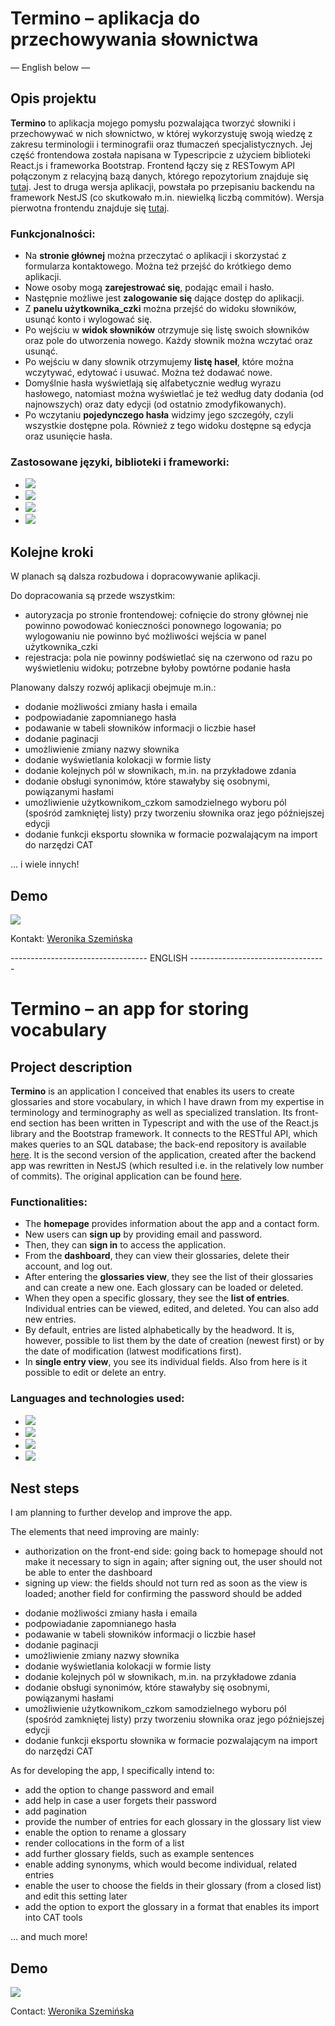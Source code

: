 # Termino – aplikacja do przechowywania słownictwa

— English below —

## Opis projektu

<strong>Termino</strong> to aplikacja mojego pomysłu pozwalająca tworzyć słowniki i przechowywać w nich słownictwo, w której wykorzystuję swoją wiedzę z zakresu terminologii i terminografii oraz tłumaczeń specjalistycznych. Jej część frontendowa została napisana w Typescripcie z użyciem biblioteki React.js i frameworka Bootstrap. Frontend łączy się z RESTowym API połączonym z relacyjną bazą danych, którego repozytorium znajduje się <a href="https://github.com/WeronikaSzemi/TerminoBackNest">tutaj</a>.
Jest to druga wersja aplikacji, powstała po przepisaniu backendu na framework NestJS (co skutkowało m.in. niewielką liczbą commitów). Wersja pierwotna frontendu znajduje się <a href="https://github.com/WeronikaSzemi/TerminoFront">tutaj</a>.

### Funkcjonalności:
<ul>
  <li>Na <strong>stronie głównej</strong> można przeczytać o aplikacji i skorzystać z formularza kontaktowego. Można też przejść do krótkiego demo aplikacji.</li>
  <li>Nowe osoby mogą <strong>zarejestrować się</strong>, podając email i hasło.</li>
  <li>Następnie możliwe jest <strong>zalogowanie się</strong> dające dostęp do aplikacji.</li>
  <li>Z <strong>panelu użytkownika_czki</strong> można przejść do widoku słowników, usunąć konto i wylogować się.</li>
  <li>Po wejściu w <strong>widok słowników</strong> otrzymuje się listę swoich słowników oraz pole do utworzenia nowego. Każdy słownik można wczytać oraz usunąć.</li>
  <li>Po wejściu w dany słownik otrzymujemy <strong>listę haseł</strong>, które można wczytywać, edytować i usuwać. Można też dodawać nowe.</li>
  <li>Domyślnie hasła wyświetlają się alfabetycznie według wyrazu hasłowego, natomiast można wyświetlać je też według daty dodania (od najnowszych) oraz daty edycji (od ostatnio zmodyfikowanych).</li>
  <li>Po wczytaniu <strong>pojedynczego hasła</strong> widzimy jego szczegóły, czyli wszystkie dostępne pola. Również z tego widoku dostępne są edycja oraz usunięcie hasła.</li>
</ul>

### Zastosowane języki, biblioteki i frameworki:
<ul>
  <li><img src="https://camo.githubusercontent.com/ee71fcc1aa3d059265517741dffc4161922fd744377e7a5f07c43381d0aa9aac/68747470733a2f2f696d672e736869656c64732e696f2f62616467652f747970657363726970742d2532333030374143432e7376673f7374796c653d666f722d7468652d6261646765266c6f676f3d74797065736372697074266c6f676f436f6c6f723d7768697465"/></li>
  <li><img src="https://camo.githubusercontent.com/aeddc848275a1ffce386dc81c04541654ca07b2c43bbb8ad251085c962672aea/68747470733a2f2f696d672e736869656c64732e696f2f62616467652f6a6176617363726970742d2532333332333333302e7376673f7374796c653d666f722d7468652d6261646765266c6f676f3d6a617661736372697074266c6f676f436f6c6f723d253233463744463145"/></li>
  <li><img src="https://camo.githubusercontent.com/ab4c3c731a174a63df861f7b118d6c8a6c52040a021a552628db877bd518fe84/68747470733a2f2f696d672e736869656c64732e696f2f62616467652f72656163742d2532333230323332612e7376673f7374796c653d666f722d7468652d6261646765266c6f676f3d7265616374266c6f676f436f6c6f723d253233363144414642"/></li>
  <li><img src="https://camo.githubusercontent.com/b768ae6e4f89b74512e6de02a8367fd71465bc3d88ef1cf2f1622e2017c32bea/68747470733a2f2f696d672e736869656c64732e696f2f62616467652f626f6f7473747261702d2532333536334437432e7376673f7374796c653d666f722d7468652d6261646765266c6f676f3d626f6f747374726170266c6f676f436f6c6f723d7768697465"/></li>
</ul>

## Kolejne kroki

W planach są dalsza rozbudowa i dopracowywanie aplikacji.

Do dopracowania są przede wszystkim:
<ul>
  <li>autoryzacja po stronie frontendowej: cofnięcie do strony głównej nie powinno powodować konieczności ponownego logowania; po wylogowaniu nie powinno być możliwości wejścia w panel użytkownika_czki</li>
  <li>rejestracja: pola nie powinny podświetlać się na czerwono od razu po wyświetleniu widoku; potrzebne byłoby powtórne podanie hasła</li>
</ul>

Planowany dalszy rozwój aplikacji obejmuje m.in.:
<ul>
  <li>dodanie możliwości zmiany hasła i emaila</li>
  <li>podpowiadanie zapomnianego hasła</li>
  <li>podawanie w tabeli słowników informacji o liczbie haseł</li>
  <li>dodanie paginacji</li>
  <li>umożliwienie zmiany nazwy słownika</li>
  <li>dodanie wyświetlania kolokacji w formie listy</li>
  <li>dodanie kolejnych pól w słownikach, m.in. na przykładowe zdania</li>
  <li>dodanie obsługi synonimów, które stawałyby się osobnymi, powiązanymi hasłami</li>
  <li>umożliwienie użytkownikom_czkom samodzielnego wyboru pól (spośród zamkniętej listy) przy tworzeniu słownika oraz jego późniejszej edycji</li>
  <li>dodanie funkcji eksportu słownika w formacie pozwalającym na import do narzędzi CAT</li>
</ul>
… i wiele innych!

## Demo

![](https://github.com/WeronikaSzemi/TerminoFrontNest/blob/develop/public/TerminoDemo.gif)

Kontakt: <a href="mailto:weronikaszeminska@gmail.com">Weronika Szemińska</a>


---------------------------------- ENGLISH ----------------------------------

# Termino – an app for storing vocabulary

## Project description

<strong>Termino</strong> is an application I conceived that enables its users to create glossaries and store vocabulary, in which I have drawn from my expertise in terminology and terminography as well as specialized translation. Its front-end section has been written in Typescript and with the use of the React.js library and the Bootstrap framework. It connects to the RESTful API, which makes queries to an SQL database; the back-end repository is available <a href="https://github.com/WeronikaSzemi/TerminoBackNest">here</a>.
It is the second version of the application, created after the backend app was rewritten in NestJS (which resulted i.e. in the relatively low number of commits). The original application can be found <a href="https://github.com/WeronikaSzemi/TerminoFront">here</a>.

### Functionalities:
<ul>
  <li>The <strong>homepage</strong> provides information about the app and a contact form.</li>
  <li>New users can <strong>sign up</strong> by providing email and password.</li>
  <li>Then, they can <strong>sign in</strong> to access the application.</li>
  <li>From the <strong>dashboard</strong>, they can view their glossaries, delete their account, and log out.</li>
  <li>After entering the <strong>glossaries view</strong>, they see the list of their glossaries and can create a new one. Each glossary can be loaded or deleted.</li>
  <li>When they open a specific glossary, they see the <strong>list of entries</strong>. Individual entries can be viewed, edited, and deleted. You can also add new entries.</li>
  <li>By default, entries are listed alphabetically by the headword. It is, however, possible to list them by the date of creation (newest first) or by the date of modification (latwest modifications first).</li>
  <li>In <strong>single entry view</strong>, you see its individual fields. Also from here is it possible to edit or delete an entry.</li>
</ul>

### Languages and technologies used:
<ul>
  <li><img src="https://camo.githubusercontent.com/ee71fcc1aa3d059265517741dffc4161922fd744377e7a5f07c43381d0aa9aac/68747470733a2f2f696d672e736869656c64732e696f2f62616467652f747970657363726970742d2532333030374143432e7376673f7374796c653d666f722d7468652d6261646765266c6f676f3d74797065736372697074266c6f676f436f6c6f723d7768697465"/></li>
  <li><img src="https://camo.githubusercontent.com/aeddc848275a1ffce386dc81c04541654ca07b2c43bbb8ad251085c962672aea/68747470733a2f2f696d672e736869656c64732e696f2f62616467652f6a6176617363726970742d2532333332333333302e7376673f7374796c653d666f722d7468652d6261646765266c6f676f3d6a617661736372697074266c6f676f436f6c6f723d253233463744463145"/></li>
  <li><img src="https://camo.githubusercontent.com/ab4c3c731a174a63df861f7b118d6c8a6c52040a021a552628db877bd518fe84/68747470733a2f2f696d672e736869656c64732e696f2f62616467652f72656163742d2532333230323332612e7376673f7374796c653d666f722d7468652d6261646765266c6f676f3d7265616374266c6f676f436f6c6f723d253233363144414642"/></li>
  <li><img src="https://camo.githubusercontent.com/b768ae6e4f89b74512e6de02a8367fd71465bc3d88ef1cf2f1622e2017c32bea/68747470733a2f2f696d672e736869656c64732e696f2f62616467652f626f6f7473747261702d2532333536334437432e7376673f7374796c653d666f722d7468652d6261646765266c6f676f3d626f6f747374726170266c6f676f436f6c6f723d7768697465"/></li>
</ul>

## Nest steps

I am planning to further develop and improve the app.

The elements that need improving are mainly:
<ul>
  <li>authorization on the front-end side: going back to homepage should not make it necessary to sign in again; after signing out, the user should not be able to enter the dashboard</li>
  <li>signing up view: the fields should not turn red as soon as the view is loaded; another field for confirming the password should be added</li>
</ul>

<ul>
  <li>dodanie możliwości zmiany hasła i emaila</li>
  <li>podpowiadanie zapomnianego hasła</li>
  <li>podawanie w tabeli słowników informacji o liczbie haseł</li>
  <li>dodanie paginacji</li>
  <li>umożliwienie zmiany nazwy słownika</li>
  <li>dodanie wyświetlania kolokacji w formie listy</li>
  <li>dodanie kolejnych pól w słownikach, m.in. na przykładowe zdania</li>
  <li>dodanie obsługi synonimów, które stawałyby się osobnymi, powiązanymi hasłami</li>
  <li>umożliwienie użytkownikom_czkom samodzielnego wyboru pól (spośród zamkniętej listy) przy tworzeniu słownika oraz jego późniejszej edycji</li>
  <li>dodanie funkcji eksportu słownika w formacie pozwalającym na import do narzędzi CAT</li>
</ul>

 As for developing the app, I specifically intend to:
<ul>
  <li>add the option to change password and email</li>
  <li>add help in case a user forgets their password</li>
  <li>add pagination</li>
  <li>provide the number of entries for each glossary in the glossary list view</li>
  <li>enable the option to rename a glossary</li>
  <li>render collocations in the form of a list</li>
  <li>add further glossary fields, such as example sentences</li>
  <li>enable adding synonyms, which would become individual, related entries</li>
  <li>enable the user to choose the fields in their glossary (from a closed list) and edit this setting later</li>
  <li>add the option to export the glossary in a format that enables its import into CAT tools</li>
</ul>
… and much more!

## Demo

![](https://github.com/WeronikaSzemi/TerminoFrontNest/blob/develop/public/TerminoDemo.gif)


Contact: <a href="mailto:weronikaszeminska@gmail.com">Weronika Szemińska</a>
